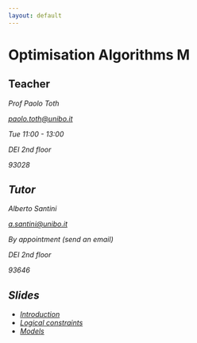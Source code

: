 ```yaml
---
layout: default
---
```


# Optimisation Algorithms M

## Teacher

<i class="fa fa-user" /> Prof Paolo Toth

<i class="fa fa-envelope" /> [paolo.toth@unibo.it](mailto:paolo.toth@unibo.it)

<i class="fa fa-calendar" /> Tue 11:00 - 13:00

<i class="fa fa-map-marker" /> DEI 2nd floor

<i class="fa fa-phone" /> 93028

## Tutor

<i class="fa fa-user" /> Alberto Santini

<i class="fa fa-envelope" /> [a.santini@unibo.it](mailto:a.santini@unibo.it)

<i class="fa fa-calendar" /> By appointment (send an email)

<i class="fa fa-map-marker" /> DEI 2nd floor

<i class="fa fa-phone" /> 93646

## Slides

* [Introduction](/files/oa/OPT-ALG_2016_1_Introduction.pdf)
* [Logical constraints](/files/oa/OPT-ALG_2016_2_Logical-Constraints.pdf)
* [Models](/files/oa/OPT-ALG_2016_3_Models.pdf)
